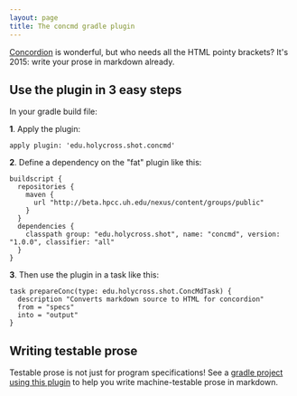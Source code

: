 ```yaml
---
layout: page
title: The concmd gradle plugin
---
```


[Concordion](http://concordion.org/) is wonderful, but who needs all the HTML pointy brackets?  It's 2015:  write your prose in markdown already.

## Use the plugin in 3 easy steps

In your gradle build file:

**1**. Apply the plugin:

    apply plugin: 'edu.holycross.shot.concmd'

**2**. Define a dependency on the "fat" plugin like this:

    buildscript {
      repositories {
        maven {
      	  url "http://beta.hpcc.uh.edu/nexus/content/groups/public"
      	}
      }
      dependencies {
        classpath group: "edu.holycross.shot", name: "concmd", version: "1.0.0", classifier: "all"
      }
    }

**3**. Then use the plugin in a task like this:

    task prepareConc(type: edu.holycross.shot.ConcMdTask) {
      description "Converts markdown source to HTML for concordion"
      from = "specs"
      into = "output"
    }


## Writing testable prose

Testable prose is not just for program specifications!  See a [gradle project using this
plugin](http://neelsmith.github.io/concmd/) to help you write machine-testable prose in markdown.    

